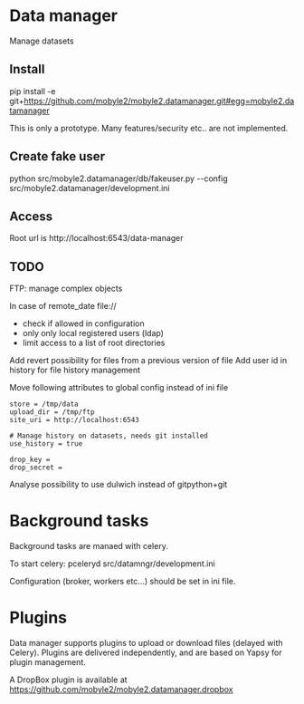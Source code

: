 # Data manager

Manage datasets

## Install

pip install -e git+https://github.com/mobyle2/mobyle2.datamanager.git#egg=mobyle2.datamanager

This is only a prototype. Many features/security etc.. are not implemented.

## Create fake user

python  src/mobyle2.datamanager/db/fakeuser.py --config src/mobyle2.datamanager/development.ini


## Access

Root url is http://localhost:6543/data-manager

## TODO

FTP:
  manage complex objects

In case of remote_date file://
 - check if allowed in configuration
 - only only local registered users (ldap)
 - limit access to a list of root directories

Add revert possibility for files from a previous version of file
Add user id in history for file history management

Move following attributes to global config instead of ini file

    store = /tmp/data
    upload_dir = /tmp/ftp
    site_uri = http://localhost:6543
    
    # Manage history on datasets, needs git installed
    use_history = true
    
    drop_key =
    drop_secret =


Analyse possibility to use dulwich instead of gitpython+git

# Background tasks

Background tasks are manaed with celery.

To start celery:
    pceleryd src/datamngr/development.ini

Configuration (broker, workers etc...) should be set in ini file.

# Plugins

Data manager supports plugins to upload or download files (delayed with Celery).
Plugins are delivered independently, and are based on Yapsy for plugin management.

A DropBox plugin is available at https://github.com/mobyle2/mobyle2.datamanager.dropbox
